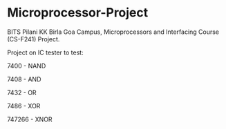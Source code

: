 # Microprocessor-Project
BITS Pilani KK Birla Goa Campus, Microprocessors and Interfacing Course (CS-F241) Project.

Project on IC tester to test:

7400 - NAND

7408 - AND

7432 - OR

7486 - XOR

747266 - XNOR
